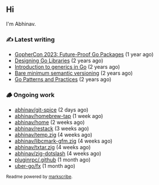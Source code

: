 ## Hi

I'm Abhinav.

### ✍️ Latest writing


- [GopherCon 2023: Future-Proof Go Packages](https://abhinavg.net/2023/09/27/future-proof-packages/) (1 year ago)
- [Designing Go Libraries](https://abhinavg.net/2022/12/06/designing-go-libraries/) (2 years ago)
- [Introduction to generics in Go](https://abhinavg.net/2022/11/23/generics-intro/) (2 years ago)
- [Bare minimum semantic versioning](https://abhinavg.net/2022/11/07/semver/) (2 years ago)
- [Go Patterns and Practices](https://abhinavg.net/2022/09/19/go-patterns-and-practices-talk/) (2 years ago)

### 🪵 Ongoing work


- [abhinav/git-spice](https://github.com/abhinav/git-spice) (2 days ago)
- [abhinav/homebrew-tap](https://github.com/abhinav/homebrew-tap) (1 week ago)
- [abhinav/home](https://github.com/abhinav/home) (2 weeks ago)
- [abhinav/restack](https://github.com/abhinav/restack) (3 weeks ago)
- [abhinav/temp.zig](https://github.com/abhinav/temp.zig) (4 weeks ago)
- [abhinav/libcmark-gfm.zig](https://github.com/abhinav/libcmark-gfm.zig) (4 weeks ago)
- [abhinav/txtar.zig](https://github.com/abhinav/txtar.zig) (4 weeks ago)
- [abhinav/zig-dotslash](https://github.com/abhinav/zig-dotslash) (4 weeks ago)
- [pluginrpc/.github](https://github.com/pluginrpc/.github) (1 month ago)
- [uber-go/fx](https://github.com/uber-go/fx) (1 month ago)

<sub>Readme powered by [markscribe](https://github.com/muesli/markscribe).</sub>
